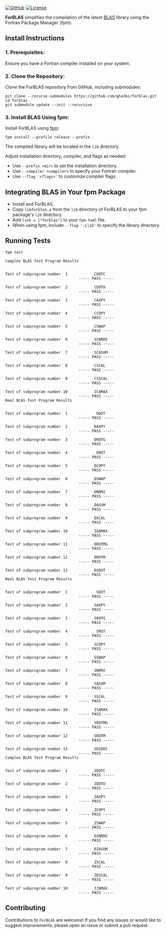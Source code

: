 [![GitHub](https://img.shields.io/badge/GitHub-forblas-blue.svg?style=social&logo=github)](https://github.com/gha3mi/forblas)
[![License](https://img.shields.io/github/license/gha3mi/forblas?color=green)](https://github.com/gha3mi/forblas/blob/main/LICENSE)

**ForBLAS** simplifies the compilation of the latest [BLAS](https://github.com/Reference-LAPACK/lapack) library using the Fortran Package Manager (fpm).

<!-- ![ForBLAS](media/logo.png) -->

## Install Instructions

### 1. Prerequisites:

Ensure you have a Fortran compiler installed on your system.

### 2. Clone the Repository:

Clone the ForBLAS repository from GitHub, including submodules:

```shell
git clone --recurse-submodules https://github.com/gha3mi/forblas.git
cd forblas
git submodule update --init --recursive
```

### 3. Install BLAS Using fpm:

Install ForBLAS using [fpm](https://github.com/fortran-lang/fpm):

```shell
fpm install --profile release --prefix .
```

The compiled library will be located in the `lib` directory.

Adjust installation directory, compiler, and flags as needed:

- Use `--prefix <dir>` to set the installation directory.
- Use `--compiler <compiler>` to specify your Fortran compiler.
- Use `--flag '<flags>'` to customize compiler flags.

## Integrating BLAS in Your fpm Package

- Install and ForBLAS.
- Copy `libforblas.a` from the `lib` directory of ForBLAS to your fpm package's `lib` directory.
- Add `link = ["forblas"]` to your `fpm.toml` file.
- When using fpm, include `--flag '-Llib'` to specify the library directory.

## Running Tests

   ```shell
   fpm test
   ```

   ```shell
 Complex BLAS Test Program Results


 Test of subprogram number  1            CDOTC 
                                    ----- PASS -----

 Test of subprogram number  2            CDOTU 
                                    ----- PASS -----

 Test of subprogram number  3            CAXPY 
                                    ----- PASS -----

 Test of subprogram number  4            CCOPY 
                                    ----- PASS -----

 Test of subprogram number  5            CSWAP 
                                    ----- PASS -----

 Test of subprogram number  6            SCNRM2
                                    ----- PASS -----

 Test of subprogram number  7            SCASUM
                                    ----- PASS -----

 Test of subprogram number  8            CSCAL 
                                    ----- PASS -----

 Test of subprogram number  9            CSSCAL
                                    ----- PASS -----

 Test of subprogram number 10            ICAMAX
                                    ----- PASS -----
 Real BLAS Test Program Results


 Test of subprogram number  1             DDOT 
                                    ----- PASS -----

 Test of subprogram number  2            DAXPY 
                                    ----- PASS -----

 Test of subprogram number  3            DROTG 
                                    ----- PASS -----

 Test of subprogram number  4             DROT 
                                    ----- PASS -----

 Test of subprogram number  5            DCOPY 
                                    ----- PASS -----

 Test of subprogram number  6            DSWAP 
                                    ----- PASS -----

 Test of subprogram number  7            DNRM2 
                                    ----- PASS -----

 Test of subprogram number  8            DASUM 
                                    ----- PASS -----

 Test of subprogram number  9            DSCAL 
                                    ----- PASS -----

 Test of subprogram number 10            IDAMAX
                                    ----- PASS -----

 Test of subprogram number 11            DROTMG
                                    ----- PASS -----

 Test of subprogram number 12            DROTM 
                                    ----- PASS -----

 Test of subprogram number 13            DSDOT 
                                    ----- PASS -----
 Real BLAS Test Program Results


 Test of subprogram number  1             SDOT 
                                    ----- PASS -----

 Test of subprogram number  2            SAXPY 
                                    ----- PASS -----

 Test of subprogram number  3            SROTG 
                                    ----- PASS -----

 Test of subprogram number  4             SROT 
                                    ----- PASS -----

 Test of subprogram number  5            SCOPY 
                                    ----- PASS -----

 Test of subprogram number  6            SSWAP 
                                    ----- PASS -----

 Test of subprogram number  7            SNRM2 
                                    ----- PASS -----

 Test of subprogram number  8            SASUM 
                                    ----- PASS -----

 Test of subprogram number  9            SSCAL 
                                    ----- PASS -----

 Test of subprogram number 10            ISAMAX
                                    ----- PASS -----

 Test of subprogram number 11            SROTMG
                                    ----- PASS -----

 Test of subprogram number 12            SROTM 
                                    ----- PASS -----

 Test of subprogram number 13            SDSDOT
                                    ----- PASS -----
 Complex BLAS Test Program Results


 Test of subprogram number  1            ZDOTC 
                                    ----- PASS -----

 Test of subprogram number  2            ZDOTU 
                                    ----- PASS -----

 Test of subprogram number  3            ZAXPY 
                                    ----- PASS -----

 Test of subprogram number  4            ZCOPY 
                                    ----- PASS -----

 Test of subprogram number  5            ZSWAP 
                                    ----- PASS -----

 Test of subprogram number  6            DZNRM2
                                    ----- PASS -----

 Test of subprogram number  7            DZASUM
                                    ----- PASS -----

 Test of subprogram number  8            ZSCAL 
                                    ----- PASS -----

 Test of subprogram number  9            ZDSCAL
                                    ----- PASS -----

 Test of subprogram number 10            IZAMAX
                                    ----- PASS -----
```

## Contributing

Contributions to `ForBLAS` are welcome! If you find any issues or would like to suggest improvements, please open an issue or submit a pull request.
